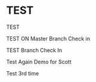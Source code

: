 # TEST
TEST

TEST ON Master Branch Check in

TEST Branch Check In


Test Again Demo for Scott


Test 3rd time
